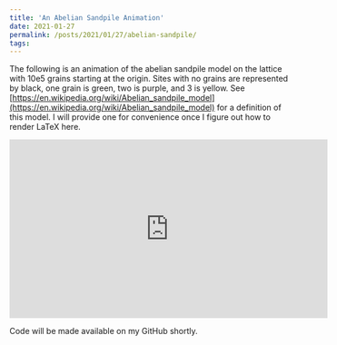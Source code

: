 ```yaml
---
title: 'An Abelian Sandpile Animation'
date: 2021-01-27
permalink: /posts/2021/01/27/abelian-sandpile/
tags:
---
```

The following is an animation of the abelian sandpile model on the lattice with 10e5 grains starting at the origin. Sites with no grains are represented by black, one grain is green, two is purple, and 3 is yellow. See [https://en.wikipedia.org/wiki/Abelian_sandpile_model](https://en.wikipedia.org/wiki/Abelian_sandpile_model) for a definition of this model. I will provide one for convenience once I figure out how to render LaTeX here.

<iframe width="560" height="315" src="https://youtu.be/embed/ohYLnKHDJNg" frameborder="0" allow="autoplay; encrypted-media" allowfullscreen></iframe>

Code will be made available on my GitHub shortly.

[//]: # ( Headings are cool ====== You can have many headings ====== Aren't headings cool? ------)
